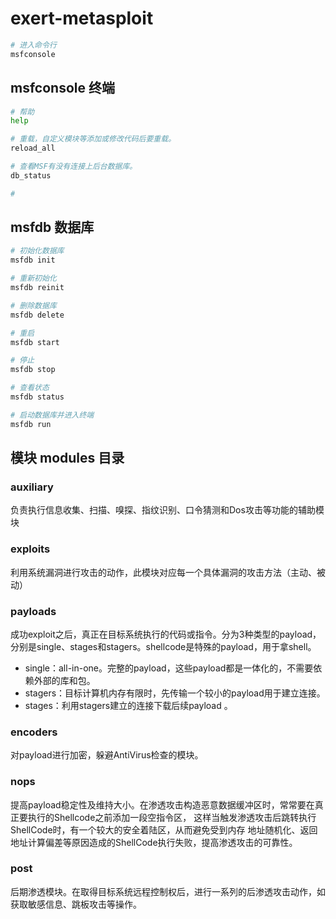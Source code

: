 # exert-metasploit

```bash
# 进入命令行
msfconsole
```

## msfconsole 终端

```bash
# 帮助
help

# 重载，自定义模块等添加或修改代码后要重载。
reload_all

# 查看MSF有没有连接上后台数据库。
db_status

# 
```

## msfdb 数据库

```bash
# 初始化数据库
msfdb init

# 重新初始化
msfdb reinit

# 删除数据库
msfdb delete

# 重启
msfdb start

# 停止
msfdb stop

# 查看状态
msfdb status

# 启动数据库并进入终端
msfdb run
```

## 模块 modules 目录

### auxiliary

负责执行信息收集、扫描、嗅探、指纹识别、口令猜测和Dos攻击等功能的辅助模块

### exploits

利用系统漏洞进行攻击的动作，此模块对应每一个具体漏洞的攻击方法（主动、被动） 

### payloads

成功exploit之后，真正在目标系统执行的代码或指令。分为3种类型的payload，分别是single、stages和stagers。shellcode是特殊的payload，用于拿shell。

- single：all-in-one。完整的payload，这些payload都是一体化的，不需要依赖外部的库和包。
- stagers：目标计算机内存有限时，先传输一个较小的payload用于建立连接。
- stages：利用stagers建立的连接下载后续payload 。

### encoders

对payload进行加密，躲避AntiVirus检查的模块。

### nops

提高payload稳定性及维持大小。在渗透攻击构造恶意数据缓冲区时，常常要在真正要执行的Shellcode之前添加一段空指令区， 这样当触发渗透攻击后跳转执行ShellCode时，有一个较大的安全着陆区，从而避免受到内存 地址随机化、返回地址计算偏差等原因造成的ShellCode执行失败，提高渗透攻击的可靠性。

### post

后期渗透模块。在取得目标系统远程控制权后，进行一系列的后渗透攻击动作，如获取敏感信息、跳板攻击等操作。
